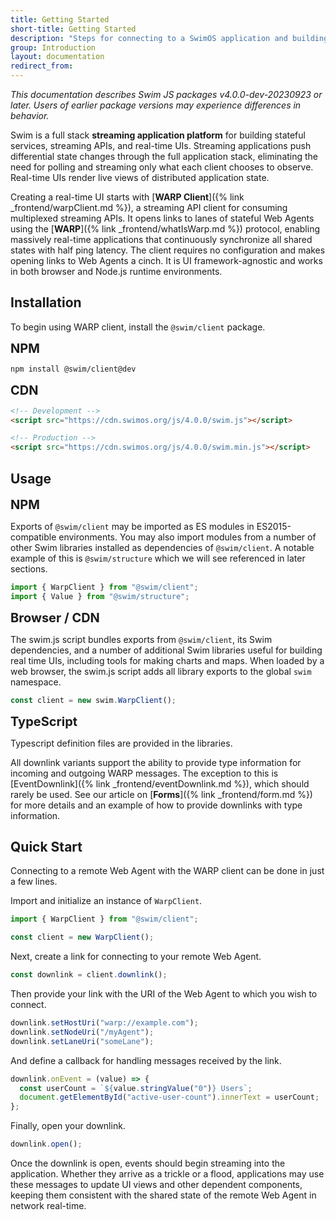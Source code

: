 ```yaml
---
title: Getting Started
short-title: Getting Started
description: "Steps for connecting to a SwimOS application and building UIs powered by streaming data"
group: Introduction
layout: documentation
redirect_from:
---
```


_This documentation describes Swim JS packages v4.0.0-dev-20230923 or later. Users of earlier package versions may experience differences in behavior._

Swim is a full stack **streaming application platform** for building stateful services, streaming APIs, and real-time UIs. Streaming applications push differential state changes through the full application stack, eliminating the need for polling and streaming only what each client chooses to observe. Real-time UIs render live views of distributed application state.

Creating a real-time UI starts with [**WARP Client**]({% link _frontend/warpClient.md %}), a streaming API client for consuming multiplexed streaming APIs. It opens links to lanes of stateful Web Agents using the [**WARP**]({% link _frontend/whatIsWarp.md %}) protocol, enabling massively real-time applications that continuously synchronize all shared states with half ping latency. The client requires no configuration and makes opening links to Web Agents a cinch. It is UI framework-agnostic and works in both browser and Node.js runtime environments.

## Installation

To begin using WARP client, install the `@swim/client` package.

<span style="font-size:20px;font-weight:600">**NPM**</span>
```bash
npm install @swim/client@dev
```

<span style="font-size:20px;font-weight:600">**CDN**</span>

```html
<!-- Development -->
<script src="https://cdn.swimos.org/js/4.0.0/swim.js"></script>

<!-- Production -->
<script src="https://cdn.swimos.org/js/4.0.0/swim.min.js"></script>
```

## Usage

<span style="font-size:20px;font-weight:600">**NPM**</span>

Exports of `@swim/client` may be imported as ES modules in ES2015-compatible environments. You may also import modules from a number of other Swim libraries installed as dependencies of `@swim/client`. A notable example of this is `@swim/structure` which we will see referenced in later sections.

```typescript
import { WarpClient } from "@swim/client";
import { Value } from "@swim/structure";
```

<!-- ### CommonJS/Node.js
`@swim/system` can also be used as a CommonJS module in Node.js applications. All child framework libraries are re-exported by the umbrella `@swim/system` module.

```typescript
var swim = require("@swim/system");
``` -->

<span style="font-size:20px;font-weight:600">**Browser / CDN**</span>

The swim.js script bundles exports from `@swim/client`, its Swim dependencies, and a number of additional Swim libraries useful for building real time UIs, including tools for making charts and maps. When loaded by a web browser, the swim.js script adds all library exports to the global `swim` namespace.

```javascript
const client = new swim.WarpClient();
```

<span style="font-size:20px;font-weight:600">**TypeScript**</span>

Typescript definition files are provided in the libraries.

All downlink variants support the ability to provide type information for incoming and outgoing WARP messages. The exception to this is [EventDownlink]({% link _frontend/eventDownlink.md %}), which should rarely be used. See our article on [**Forms**]({% link _frontend/form.md %}) for more details and an example of how to provide downlinks with type information.
<!-- ## Features -->
<!-- Declarative data: Just declare what data each component needs and Relay will handle the loading states.
Co-location and composability: Each component declares its own data needs; Relay combines them into efficient queries. When you re-use a component on a different screen, your queries are automatically updated.
Pre-fetching: Relay analyses your code so you can start fetching queries before your code even downloads or runs.
UI patterns: Relay implements loading states, pagination, refetching, optimistic updates, rollbacks, and other common UI behaviors that are tricky to get right.
Consistent updates: Relay maintains a normalized data store, so components that observe the same data stay in sync even if they reach it by different queries.
Streaming and deferred data: Declaratively defer parts of your query and Relay will progressively re-render your UI as the data streams in.
Great developer experience: Relay provides autocompletion and go-to-definition for your GraphQL schema.
Type safety: Relay generates type definitions so that mistakes are caught statically, not at runtime.
Manage local data: Use the same API for server data and local client state.
Hyper-optimized runtime: Relay is relentlessly optimized. Its JIT-friendly runtime processes incoming data faster by statically determining what payloads to expect. -->

## Quick Start

Connecting to a remote Web Agent with the WARP client can be done in just a few lines.

Import and initialize an instance of `WarpClient`.

```typescript
import { WarpClient } from "@swim/client";

const client = new WarpClient();
```

Next, create a link for connecting to your remote Web Agent.

```typescript
const downlink = client.downlink();
```

Then provide your link with the URI of the Web Agent to which you wish to connect.

```typescript
downlink.setHostUri("warp://example.com");
downlink.setNodeUri("/myAgent");
downlink.setLaneUri("someLane");
```

And define a callback for handling messages received by the link.

```typescript
downlink.onEvent = (value) => {
  const userCount = `${value.stringValue("0")} Users`;
  document.getElementById("active-user-count").innerText = userCount;
};
```

Finally, open your downlink.

```typescript
downlink.open();
```

Once the downlink is open, events should begin streaming into the application. Whether they arrive as a trickle or a flood, applications may use these messages to update UI views and other dependent components, keeping them consistent with the shared state of the remote Web Agent in network real-time.
